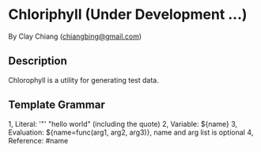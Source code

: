 Chloriphyll (Under Development ...)
===========

By Clay Chiang (chiangbing@gmail.com)


Description
-----------

Chlorophyll is a utility for generating test data.


Template Grammar
----------------

1, Literal:     '"'
                "hello world" (including the quote)
2, Variable:     ${name}
3, Evaluation:   ${name=func(arg1, arg2, arg3)}, name and arg list is optional
4, Reference:    #name